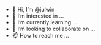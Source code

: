 - 👋 Hi, I’m @julwin
- 👀 I’m interested in ...
- 🌱 I’m currently learning ...
- 💞️ I’m looking to collaborate on ...
- 📫 How to reach me ...

<!---
julwin/julwin is a ✨ special ✨ repository because its `README.md` (this file) appears on your GitHub profile.
You can click the Preview link to take a look at your changes.
--->
